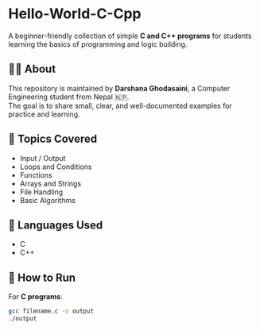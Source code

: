 # Hello-World-C-Cpp

A beginner-friendly collection of simple **C and C++ programs** for students learning the basics of programming and logic building.

## 👨‍💻 About
This repository is maintained by **Darshana Ghodasaini**, a Computer Engineering student from Nepal 🇳🇵.  
The goal is to share small, clear, and well-documented examples for practice and learning.

## 🧩 Topics Covered
- Input / Output
- Loops and Conditions
- Functions
- Arrays and Strings
- File Handling
- Basic Algorithms

## 🧠 Languages Used
- C
- C++

## 📂 How to Run
For **C programs**:
```bash
gcc filename.c -o output
./output
